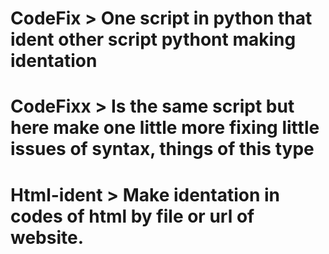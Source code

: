 # CodeFix > One script in python that ident other script pythont making identation
# CodeFixx > Is the same script but here make one little more fixing little issues of syntax, things of this type
# Html-ident > Make identation in codes of html by file or url of website.
